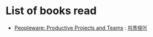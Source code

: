 # List of books read

- [Peopleware: Productive Projects and Teams](https://www.amazon.com/Peopleware-Productive-Projects-Teams-3rd/dp/0321934113/ref=dp_ob_title_bk) : [피플웨어](http://aladin.kr/p/Zbf6x)
